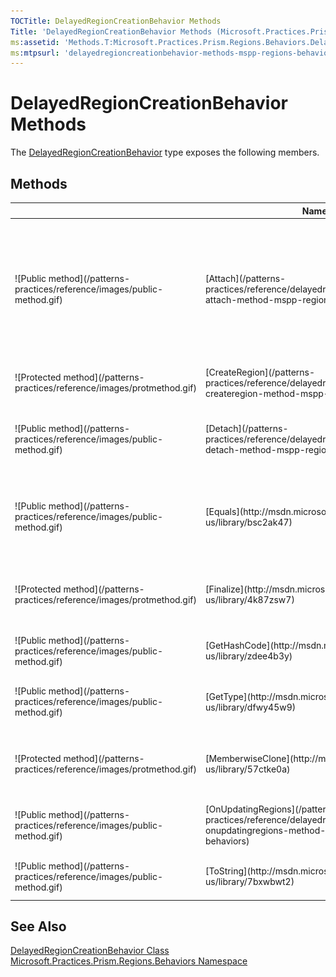 ```yaml
---
TOCTitle: DelayedRegionCreationBehavior Methods
Title: 'DelayedRegionCreationBehavior Methods (Microsoft.Practices.Prism.Regions.Behaviors)'
ms:assetid: 'Methods.T:Microsoft.Practices.Prism.Regions.Behaviors.DelayedRegionCreationBehavior'
ms:mtpsurl: 'delayedregioncreationbehavior-methods-mspp-regions-behaviors.md'
---
```



# DelayedRegionCreationBehavior Methods

The [DelayedRegionCreationBehavior](/patterns-practices/reference/delayedregioncreationbehavior-class-mspp-regions-behaviors) type exposes the following members.

## Methods


<table>

<thead>
<tr class="header">
<th> </th>
<th>Name</th>
<th>Description</th>
</tr>
</thead>
<tbody>
<tr class="odd">
<td>![Public method](/patterns-practices/reference/images/public-method.gif)</td>
<td>[Attach](/patterns-practices/reference/delayedregioncreationbehavior-attach-method-mspp-regions-behaviors)</td>
<td><div class="summary">
Start monitoring the [RegionManager](/patterns-practices/reference/regionmanager-class-mspp-regions) and the [TargetElement](/patterns-practices/reference/delayedregioncreationbehavior-targetelement-property-mspp-regions-behaviors) to detect when the [TargetElement](/patterns-practices/reference/delayedregioncreationbehavior-targetelement-property-mspp-regions-behaviors) becomes part of the Visual Tree. When that happens, the Region will be created and the behavior will [Detach](/patterns-practices/reference/delayedregioncreationbehavior-detach-method-mspp-regions-behaviors).
</div></td>
</tr>
<tr class="even">
<td>![Protected method](/patterns-practices/reference/images/protmethod.gif)</td>
<td>[CreateRegion](/patterns-practices/reference/delayedregioncreationbehavior-createregion-method-mspp-regions-behaviors)</td>
<td><div class="summary">
Method that will create the region, by calling the right [IRegionAdapter](/patterns-practices/reference/iregionadapter-interface-mspp-regions).
</div></td>
</tr>
<tr class="odd">
<td>![Public method](/patterns-practices/reference/images/public-method.gif)</td>
<td>[Detach](/patterns-practices/reference/delayedregioncreationbehavior-detach-method-mspp-regions-behaviors)</td>
<td><div class="summary">
Stop monitoring the [RegionManager](/patterns-practices/reference/regionmanager-class-mspp-regions) and the [TargetElement](/patterns-practices/reference/delayedregioncreationbehavior-targetelement-property-mspp-regions-behaviors), so that this behavior can be garbage collected.
</div></td>
</tr>
<tr class="even">
<td>![Public method](/patterns-practices/reference/images/public-method.gif)</td>
<td>[Equals](http://msdn.microsoft.com/en-us/library/bsc2ak47)</td>
<td><div class="summary">
Determines whether the specified [Object](http://msdn.microsoft.com/en-us/library/e5kfa45b) is equal to the current [Object](http://msdn.microsoft.com/en-us/library/e5kfa45b).
</div>
(Inherited from [Object](http://msdn.microsoft.com/en-us/library/e5kfa45b).)</td>
</tr>
<tr class="odd">
<td>![Protected method](/patterns-practices/reference/images/protmethod.gif)</td>
<td>[Finalize](http://msdn.microsoft.com/en-us/library/4k87zsw7)</td>
<td><div class="summary">
Allows an object to try to free resources and perform other cleanup operations before it is reclaimed by garbage collection.
</div>
(Inherited from [Object](http://msdn.microsoft.com/en-us/library/e5kfa45b).)</td>
</tr>
<tr class="even">
<td>![Public method](/patterns-practices/reference/images/public-method.gif)</td>
<td>[GetHashCode](http://msdn.microsoft.com/en-us/library/zdee4b3y)</td>
<td><div class="summary">
Serves as a hash function for a particular type.
</div>
(Inherited from [Object](http://msdn.microsoft.com/en-us/library/e5kfa45b).)</td>
</tr>
<tr class="odd">
<td>![Public method](/patterns-practices/reference/images/public-method.gif)</td>
<td>[GetType](http://msdn.microsoft.com/en-us/library/dfwy45w9)</td>
<td><div class="summary">
Gets the [Type](http://msdn.microsoft.com/en-us/library/42892f65) of the current instance.
</div>
(Inherited from [Object](http://msdn.microsoft.com/en-us/library/e5kfa45b).)</td>
</tr>
<tr class="even">
<td>![Protected method](/patterns-practices/reference/images/protmethod.gif)</td>
<td>[MemberwiseClone](http://msdn.microsoft.com/en-us/library/57ctke0a)</td>
<td><div class="summary">
Creates a shallow copy of the current [Object](http://msdn.microsoft.com/en-us/library/e5kfa45b).
</div>
(Inherited from [Object](http://msdn.microsoft.com/en-us/library/e5kfa45b).)</td>
</tr>
<tr class="odd">
<td>![Public method](/patterns-practices/reference/images/public-method.gif)</td>
<td>[OnUpdatingRegions](/patterns-practices/reference/delayedregioncreationbehavior-onupdatingregions-method-mspp-regions-behaviors)</td>
<td><div class="summary">
Called when the [RegionManager](/patterns-practices/reference/regionmanager-class-mspp-regions) is updating it's [Regions](/patterns-practices/reference/regionmanager-regions-property-mspp-regions) collection.
</div></td>
</tr>
<tr class="even">
<td>![Public method](/patterns-practices/reference/images/public-method.gif)</td>
<td>[ToString](http://msdn.microsoft.com/en-us/library/7bxwbwt2)</td>
<td><div class="summary">
Returns a string that represents the current object.
</div>
(Inherited from [Object](http://msdn.microsoft.com/en-us/library/e5kfa45b).)</td>
</tr>
</tbody>
</table>

## See Also

[DelayedRegionCreationBehavior Class](/patterns-practices/reference/delayedregioncreationbehavior-class-mspp-regions-behaviors)<br/>
[Microsoft.Practices.Prism.Regions.Behaviors Namespace](/patterns-practices/reference/mspp-regions-behaviors-namespace)<br/>